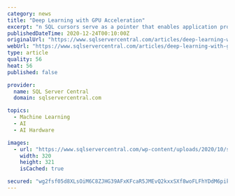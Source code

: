 ```yaml
---
category: news
title: "Deep Learning with GPU Acceleration"
excerpt: "n SQL cursors serve as a pointer that enables application programming language to deal with query results one row at a time. Read on to explores the concept behind and learn how to declare cursors, open, retrieve data from them, and then close them."
publishedDateTime: 2020-12-24T00:10:00Z
originalUrl: "https://www.sqlservercentral.com/articles/deep-learning-with-gpu-acceleration"
webUrl: "https://www.sqlservercentral.com/articles/deep-learning-with-gpu-acceleration"
type: article
quality: 56
heat: 56
published: false

provider:
  name: SQL Server Central
  domain: sqlservercentral.com

topics:
  - Machine Learning
  - AI
  - AI Hardware

images:
  - url: "https://www.sqlservercentral.com/wp-content/uploads/2020/10/sidebar-prompt-analysis-subscription.png"
    width: 320
    height: 321
    isCached: true

secured: "wg2fsf05d8XLsOiM6C8ZJHG39AFxKFcaR5JMEvQ2kxxSXf8woFLFhYDdM6pik1oJxjn9uhnHLDHfH5ZMIXrrDkLvWlM6fci1ZMf/PpYXe73QRYbLPLRWxybxsTMgsmQGU1E6rnDaFGkDwuC6esQy7O7dRfRrEhKpTOeeWDIqT9286DHCdC75RQy/k+HAzVUg4w+Caj+iL4/qrj177QjCPWtcW5dYaAmaJKLB2Nqy1B/6O5p0XNsZahdw925ukEd9o/1ExTOdiy0GaQMN739i+GLsZXlsCky7j+FTD4UyDfd/8iWzs+Ms9lUCAWzYkn2KvTJ7wqaoUOatuyE7P2Gjkyj/v4I2nxlKuFprlBkuaDE=;FPKoBWz3JQhOQOf328U8XQ=="
---
```


